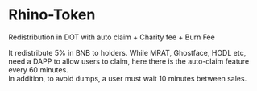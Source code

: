 # Rhino-Token
Redistribution in DOT with auto claim + Charity fee + Burn Fee

It redistribute 5% in BNB to holders. While MRAT, Ghostface, HODL etc, need a DAPP to allow users to claim, here there is the auto-claim feature every 60 minutes.  
In addition, to avoid dumps, a user must wait 10 minutes between sales.
